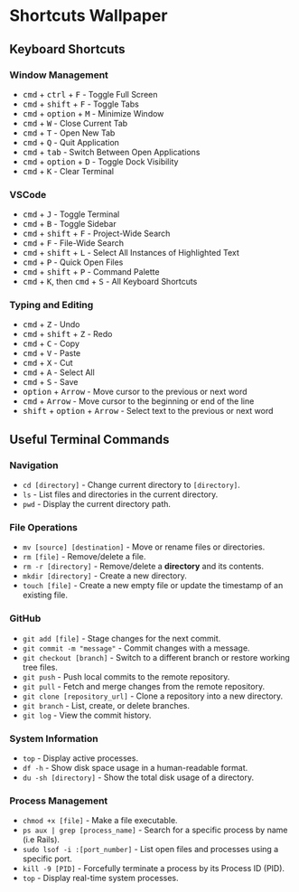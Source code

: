# Shortcuts Wallpaper

## Keyboard Shortcuts

### Window Management

- <kbd>cmd</kbd> + <kbd>ctrl</kbd> + <kbd>F</kbd> - Toggle Full Screen
- <kbd>cmd</kbd> + <kbd>shift</kbd> + <kbd>F</kbd> - Toggle Tabs
- <kbd>cmd</kbd> + <kbd>option</kbd> + <kbd>M</kbd> - Minimize Window
- <kbd>cmd</kbd> + <kbd>W</kbd> - Close Current Tab
- <kbd>cmd</kbd> + <kbd>T</kbd> - Open New Tab
- <kbd>cmd</kbd> + <kbd>Q</kbd> - Quit Application
- <kbd>cmd</kbd> + <kbd>tab</kbd> - Switch Between Open Applications
- <kbd>cmd</kbd> + <kbd>option</kbd> + <kbd>D</kbd> - Toggle Dock Visibility
- <kbd>cmd</kbd> + <kbd>K</kbd> - Clear Terminal

### VSCode

- <kbd>cmd</kbd> + <kbd>J</kbd> - Toggle Terminal
- <kbd>cmd</kbd> + <kbd>B</kbd> - Toggle Sidebar
- <kbd>cmd</kbd> + <kbd>shift</kbd> + <kbd>F</kbd> - Project-Wide Search
- <kbd>cmd</kbd> + <kbd>F</kbd> - File-Wide Search
- <kbd>cmd</kbd> + <kbd>shift</kbd> + <kbd>L</kbd> - Select All Instances of Highlighted Text
- <kbd>cmd</kbd> + <kbd>P</kbd> - Quick Open Files
- <kbd>cmd</kbd> + <kbd>shift</kbd> + <kbd>P</kbd> - Command Palette
- <kbd>cmd</kbd> + <kbd>K</kbd>, then <kbd>cmd</kbd> + <kbd>S</kbd> - All Keyboard Shortcuts

### Typing and Editing

- <kbd>cmd</kbd> + <kbd>Z</kbd> - Undo
- <kbd>cmd</kbd> + <kbd>shift</kbd> + <kbd>Z</kbd> - Redo
- <kbd>cmd</kbd> + <kbd>C</kbd> - Copy
- <kbd>cmd</kbd> + <kbd>V</kbd> - Paste
- <kbd>cmd</kbd> + <kbd>X</kbd> - Cut
- <kbd>cmd</kbd> + <kbd>A</kbd> - Select All
- <kbd>cmd</kbd> + <kbd>S</kbd> - Save
- <kbd>option</kbd> + <kbd>Arrow</kbd> - Move cursor to the previous or next word
- <kbd>cmd</kbd> + <kbd>Arrow</kbd> - Move cursor to the beginning or end of the line
- <kbd>shift</kbd> + <kbd>option</kbd> + <kbd>Arrow</kbd> - Select text to the previous or next word

## Useful Terminal Commands

### Navigation

- `cd [directory]` - Change current directory to `[directory]`.
- `ls` - List files and directories in the current directory.
- `pwd` - Display the current directory path.

### File Operations

- `mv [source] [destination]` - Move or rename files or directories.
- `rm [file]` - Remove/delete a file.
- `rm -r [directory]` - Remove/delete a **directory** and its contents.
- `mkdir [directory]` - Create a new directory.
- `touch [file]` - Create a new empty file or update the timestamp of an existing file.

### GitHub

- `git add [file]` - Stage changes for the next commit.
- `git commit -m "message"` - Commit changes with a message.
- `git checkout [branch]` - Switch to a different branch or restore working tree files.
- `git push` - Push local commits to the remote repository.
- `git pull` - Fetch and merge changes from the remote repository.
- `git clone [repository_url]` - Clone a repository into a new directory.
- `git branch` - List, create, or delete branches.
- `git log` - View the commit history.

### System Information

- `top` - Display active processes.
- `df -h` - Show disk space usage in a human-readable format.
- `du -sh [directory]` - Show the total disk usage of a directory.

### Process Management

- `chmod +x [file]` - Make a file executable.
- `ps aux | grep [process_name]` - Search for a specific process by name (i.e Rails).
- `sudo lsof -i :[port_number]` - List open files and processes using a specific port.
- `kill -9 [PID]` - Forcefully terminate a process by its Process ID (PID).
- `top` - Display real-time system processes.
